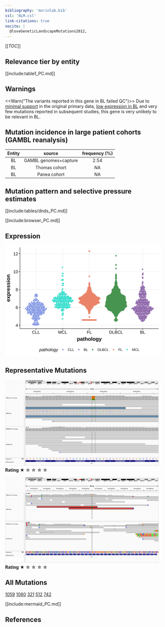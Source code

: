 ```yaml
---
bibliography: 'morinlab.bib'
csl: 'NLM.csl'
link-citations: true
nocite: |
  @loveGeneticLandscapeMutations2012, 
---
```

[[_TOC_]]




## Relevance tier by entity

[[include:table1_PC.md]]

## Warnings

<<Warn("The variants reported in this gene in BL failed QC")>>
Due to [minimal support](PC#representative-mutations) in the original primary data, [low expression in BL](PC#pc-expression) and very few mutations reported in subsequent studies, this gene is very unlikely to be relevant in BL. 

## Mutation incidence in large patient cohorts (GAMBL reanalysis)

|Entity|source               |frequency (%)|
|:------:|:---------------------:|:-------------:|
|BL    |GAMBL genomes+capture|2.54         |
|BL    |Thomas cohort        |  NA         |
|BL    |Panea cohort         |  NA         |

## Mutation pattern and selective pressure estimates

[[include:tables/dnds_PC.md]]


[[include:browser_PC.md]]

## Expression
![](images/gene_expression/PC_by_pathology.svg)
<!-- ORIGIN: loveGeneticLandscapeMutations2012 -->
<!-- BL: loveGeneticLandscapeMutations2012 -->

## Representative Mutations

![](primary/Love_PC_66392927.png)
**Rating**
&starf; &star; &star; &star; &star;

![](primary/Love_PC_chr11_66374870.png)
**Rating**
&starf; &star; &star; &star; &star;

## All Mutations

[1059](https://www.bcgsc.ca/downloads/morinlab/GAMBL/Love/1059_reports.html)
[1060](https://www.bcgsc.ca/downloads/morinlab/GAMBL/Love/1060_reports.html)
[321](https://www.bcgsc.ca/downloads/morinlab/GAMBL/Love/321_reports.html)
[512](https://www.bcgsc.ca/downloads/morinlab/GAMBL/Love/512_reports.html)
[742](https://www.bcgsc.ca/downloads/morinlab/GAMBL/Love/742_reports.html)

[[include:mermaid_PC.md]]

## References

